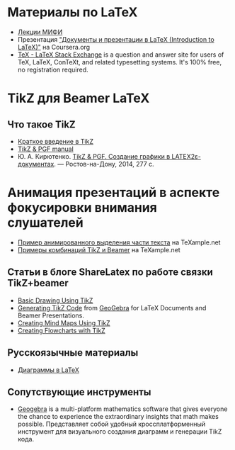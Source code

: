 # Материалы по LaTeX
- [Лекции МИФИ](http://theor.mephi.ru/wiki/index.php?title=LaTex)
- Презентация ["Документы и презентации в LaTeX (Introduction to LaTeX)"](https://www.coursera.org/course/latex) на Coursera.org
- [TeX - LaTeX Stack Exchange](http://tex.stackexchange.com/) is a question and answer site for users of TeX, LaTeX, ConTeXt, and related typesetting systems. It's 100% free, no registration required. 

# TikZ для Beamer LaTeX
## Что такое TikZ
- [Краткое введение в TikZ](http://cremeronline.com/LaTeX/minimaltikz.pdf)
- [TikZ & PGF manual](http://mirrors.ctan.org/graphics/pgf/base/doc/pgfmanual.pdf)
- Ю. А. Кирютенко. [TikZ & PGF. Создание графики в LATEX2ε-документах](http://open-edu.rsu.ru/files/pgf-ru-all-method.pdf). — Ростов-на-Дону, 2014, 277 c.

# Анимация презентаций в аспекте фокусировки внимания слушателей

- [Пример анимированного выделения части текста](http://www.texample.net/tikz/examples/beamer-arrows/) на TeXample.net
- [Примеры комбинаций TikZ и Beamer](http://www.texample.net/tikz/examples/tag/beamer/) на TeXample.net

## Статьи в блоге ShareLatex по работе связки TikZ+beamer
- [Basic Drawing Using TikZ](https://www.sharelatex.com/blog/2013/08/27/tikz-series-pt1.html)
- [Generating TikZ Code](https://ru.sharelatex.com/blog/2013/08/28/tikz-series-pt2.html) from [GeoGebra](http://www.geogebra.org/) for LaTeX Documents and Beamer Presentations.
- [Creating Mind Maps Using TikZ](https://www.sharelatex.com/blog/2013/09/04/tikz-series-pt5.html)
- [Creating Flowcharts with TikZ](https://www.sharelatex.com/blog/2013/08/29/tikz-series-pt3.html)

## Русскоязычные материалы
- [Диаграммы в LaTeX](http://habrahabr.ru/post/81751/)

## Сопутствующие инструменты
- [Geogebra](http://www.geogebra.org/) is a multi-platform mathematics software that gives everyone the chance to experience the extraordinary insights that math makes possible. Представляет собой удобный кроссплатформенный инструмент для визуального создания диаграмм и генерации TikZ кода.

